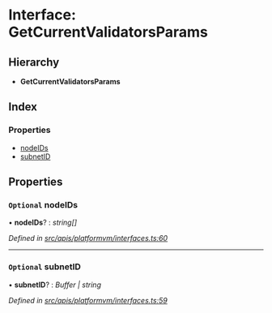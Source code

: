 # Interface: GetCurrentValidatorsParams

## Hierarchy

- **GetCurrentValidatorsParams**

## Index

### Properties

- [nodeIDs](platformvm_interfaces.getcurrentvalidatorsparams#optional-nodeids)
- [subnetID](platformvm_interfaces.getcurrentvalidatorsparams#optional-subnetid)

## Properties

### `Optional` nodeIDs

• **nodeIDs**? : _string[]_

_Defined in [src/apis/platformvm/interfaces.ts:60](https://github.com/chain4travel/caminojs/blob/3883166/src/apis/platformvm/interfaces.ts#L60)_

---

### `Optional` subnetID

• **subnetID**? : _Buffer | string_

_Defined in [src/apis/platformvm/interfaces.ts:59](https://github.com/chain4travel/caminojs/blob/3883166/src/apis/platformvm/interfaces.ts#L59)_
